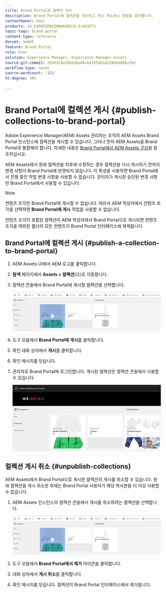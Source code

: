 ```yaml
---
title: Brand Portal에 컬렉션 게시
description: Brand Portal에 컬렉션을 게시하고 게시 취소하는 방법을 알아봅니다.
contentOwner: User
products: SG_EXPERIENCEMANAGER/6.5/ASSETS
topic-tags: brand-portal
content-type: reference
docset: aem65
feature: Brand Portal
role: User
solution: Experience Manager, Experience Manager Assets
source-git-commit: 29391c8e3042a8a04c64165663a228bb4886afb5
workflow-type: tm+mt
source-wordcount: '321'
ht-degree: 30%

---
```


# Brand Portal에 컬렉션 게시 {#publish-collections-to-brand-portal}

Adobe Experience Manager(AEM) Assets 관리자는 조직의 AEM Assets Brand Portal 인스턴스에 컬렉션을 게시할 수 있습니다. 그러나 먼저 AEM Assets을 Brand Portal과 통합해야 합니다. 자세한 내용은 [Brand Portal에서 AEM Assets 구성](/help/assets/configure-aem-assets-with-brand-portal.md)을 참조하십시오.

AEM Assets에서 원래 컬렉션을 차후에 수정하는 경우 컬렉션을 다시 게시하기 전까지 변경 사항이 Brand Portal에 반영되지 않습니다. 이 특성을 사용하면 Brand Portal에서 진행 중인 작업 변경 사항을 사용할 수 없습니다. 관리자가 게시한 승인된 변경 사항만 Brand Portal에서 사용할 수 있습니다.

>[!NOTE]
>
>컨텐츠 조각은 Brand Portal에 게시할 수 없습니다. 따라서 AEM 작성자에서 컨텐츠 조각을 선택하면 **Brand Portal에 게시** 작업을 사용할 수 없습니다.
>
>컨텐츠 조각이 포함된 컬렉션이 AEM 작성자에서 Brand Portal으로 게시되면 컨텐츠 조각을 제외한 폴더의 모든 컨텐츠가 Brand Portal 인터페이스에 복제됩니다.

## Brand Portal에 컬렉션 게시 {#publish-a-collection-to-brand-portal}

1. AEM Assets UI에서 AEM 로고를 클릭합니다.
1. **탐색** 페이지에서 **Assets > 컬렉션**(으)로 이동합니다.
1. 컬렉션 콘솔에서 Brand Portal에 게시할 컬렉션을 선택합니다.

   ![select_collection](assets/select_collection.png)

1. 도구 모음에서 **Brand Portal에 게시**&#x200B;를 클릭합니다.
1. 확인 대화 상자에서 **게시**&#x200B;를 클릭합니다.
1. 확인 메시지를 닫습니다.
1. 관리자로 Brand Portal에 로그인합니다. 게시된 컬렉션은 컬렉션 콘솔에서 사용할 수 있습니다.

   ![게시된 컬렉션](assets/published_collection.png)

## 컬렉션 게시 취소 {#unpublish-collections}

AEM Assets에서 Brand Portal으로 게시한 컬렉션의 게시를 취소할 수 있습니다. 원래 컬렉션을 게시 취소한 후에는 Brand Portal 사용자가 해당 복사본을 더 이상 사용할 수 없습니다.

1. AEM Assets 인스턴스의 컬렉션 콘솔에서 게시를 취소하려는 컬렉션을 선택합니다.

   ![select_collection-1](assets/select_collection-1.png)

1. 도구 모음에서 **Brand Portal에서 제거** 아이콘을 클릭합니다.
1. 대화 상자에서 **게시 취소**&#x200B;를 클릭합니다.
1. 확인 메시지를 닫습니다. 컬렉션이 Brand Portal 인터페이스에서 제거됩니다.
